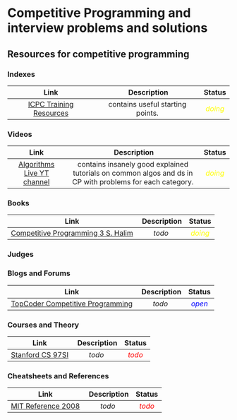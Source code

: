 # Competitive Programming and interview problems and solutions


## Resources for competitive programming

### Indexes

| Link | Description | Status |
|:----:|:-----------:|:------:|
| [ICPC Training Resources](https://www-s.acm.illinois.edu/archives/icpc-l/msg00375.html) | contains useful starting points. | *<font color="yellow">doing</font>* |


### Videos

| Link | Description | Status |
|:----:|:-----------:|:------:|
| [Algorithms Live YT channel](https://www.youtube.com/channel/UCBLr7ISa_YDy5qeATupf26w) | contains insanely good explained tutorials on common algos and ds in CP with problems for each category. | *<font color="yellow">doing</font>* |

### Books
| Link | Description | Status |
|:----:|:-----------:|:------:|
| [Competitive Programming 3 S. Halim](https://sites.google.com/site/stevenhalim/) | *todo* | *<font color="yellow">doing</font>* |

### Judges


### Blogs and Forums

| Link | Description | Status |
|:----:|:-----------:|:------:|
| [TopCoder Competitive Programming](https://apps.topcoder.com/forums/?module=Category&categoryID=4532) | *todo* | *<font color="blue">open</font>* |


### Courses and Theory

| Link | Description | Status |
|:----:|:-----------:|:------:|
| [Stanford CS 97SI](https://web.stanford.edu/class/cs97si/) | *todo* | *<font color="red">todo</font>* |


### Cheatsheets and References

| Link | Description | Status |
|:----:|:-----------:|:------:|
| [MIT Reference 2008](http://web.mit.edu/~ecprice/acm/notebook.pdf) | *todo* | *<font color="red">todo</font>* |
